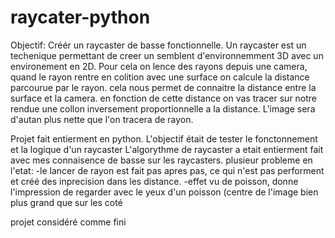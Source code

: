 # raycater-python

Objectif: Créér un raycaster de basse fonctionnelle. Un raycaster est un techenique permettant de creer 
un semblent d'environnemment 3D avec un environement en 2D. Pour cela on lence des rayons depuis une camera,
quand le rayon rentre en colition avec une surface on calcule la distance parcourue par le rayon. cela nous permet de
connaitre la distance entre la surface et la camera. en fonction de cette distance on vas tracer sur notre rendue une collon
inversement proportionnelle a la distance. L'image sera d'autan plus nette que l'on tracera de rayon.

Projet fait entierment en python.
L'objectif était de tester le fonctonnement et la logique d'un raycaster
L'algorythme de raycaster a etait entierment fait avec mes connaisence de basse sur les raycasters.
plusieur probleme en l'etat:
-le lancer de rayon est fait pas apres pas, ce qui n'est pas performent et créé des inprecision dans les distance.
-effet vu de poisson, donne l'impression de regarder avec le yeux d'un poisson (centre de l'image bien plus grand que sur les coté

projet considéré comme fini  
